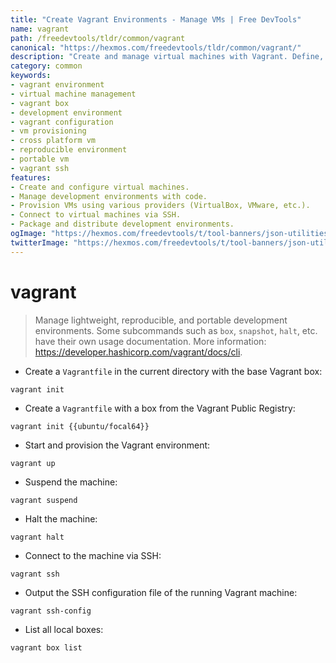 ```yaml
---
title: "Create Vagrant Environments - Manage VMs | Free DevTools"
name: vagrant
path: /freedevtools/tldr/common/vagrant
canonical: "https://hexmos.com/freedevtools/tldr/common/vagrant/"
description: "Create and manage virtual machines with Vagrant. Define, configure, and reproduce development environments using code. Free online tool, no registration required."
category: common
keywords:
- vagrant environment
- virtual machine management
- vagrant box
- development environment
- vagrant configuration
- vm provisioning
- cross platform vm
- reproducible environment
- portable vm
- vagrant ssh
features:
- Create and configure virtual machines.
- Manage development environments with code.
- Provision VMs using various providers (VirtualBox, VMware, etc.).
- Connect to virtual machines via SSH.
- Package and distribute development environments.
ogImage: "https://hexmos.com/freedevtools/t/tool-banners/json-utilities-banner.png"
twitterImage: "https://hexmos.com/freedevtools/t/tool-banners/json-utilities-banner.png"
---
```


# vagrant

> Manage lightweight, reproducible, and portable development environments.
> Some subcommands such as `box`, `snapshot`, `halt`, etc. have their own usage documentation.
> More information: <https://developer.hashicorp.com/vagrant/docs/cli>.

- Create a `Vagrantfile` in the current directory with the base Vagrant box:

`vagrant init`

- Create a `Vagrantfile` with a box from the Vagrant Public Registry:

`vagrant init {{ubuntu/focal64}}`

- Start and provision the Vagrant environment:

`vagrant up`

- Suspend the machine:

`vagrant suspend`

- Halt the machine:

`vagrant halt`

- Connect to the machine via SSH:

`vagrant ssh`

- Output the SSH configuration file of the running Vagrant machine:

`vagrant ssh-config`

- List all local boxes:

`vagrant box list`
